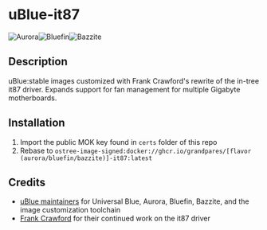 # uBlue-it87
![Aurora](https://github.com/grandpares/ublue-image/actions/workflows/build-aurora.yml/badge.svg)![Bluefin](https://github.com/grandpares/ublue-image/actions/workflows/build-bluefin.yml/badge.svg)![Bazzite](https://github.com/grandpares/ublue-image/actions/workflows/build-bazzite.yml/badge.svg)
## Description
uBlue:stable images customized with Frank Crawford's rewrite of the in-tree it87 driver. Expands support for fan management for multiple Gigabyte motherboards.
## Installation
1. Import the public MOK key found in ```certs``` folder of this repo
2. Rebase to ```ostree-image-signed:docker://ghcr.io/grandpares/[flavor (aurora/bluefin/bazzite)]-it87:latest```
## Credits
- [uBlue maintainers](https://github.com/ublue-os) for Universal Blue, Aurora, Bluefin, Bazzite, and the image customization toolchain
- [Frank Crawford](https://github.com/frankcrawford) for their continued work on the it87 driver
